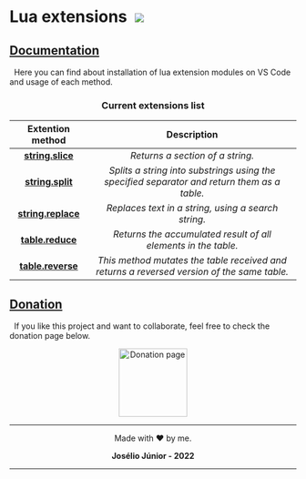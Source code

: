 [//]: # (author: Josélio Júnior <joseliojrx25@gmail.com>)
[//]: # (copyright: Josélio Júnior 2022)
[//]: # (license: MIT)
# Lua extensions &nbsp;![](https://gh-tags.vercel.app/api?lang=lua)

## [Documentation](./doc/README.md)
&nbsp;&nbsp;Here you can find about installation of lua extension modules on VS Code and usage of each method.

<h3 align="center">Current extensions list</h3>

<div align="center">
  
|Extention method|Description|
|:---:|:---:|
|[**string.slice**](./doc/README.md#string-slice)|*Returns a section of a string.*|
|[**string.split**](./doc/README.md#string-split)|*Splits a string into substrings using the specified separator and return them as a table.*|
|[**string.replace**](./doc/README.md#string-replace)|*Replaces text in a string, using a search string.*|
|[**table.reduce**](./doc/README.md#table-reduce)|*Returns the accumulated result of all elements in the table.*|
|[**table.reverse**](./doc/README.md#table-reverse)|*This method mutates the table received and returns a reversed version of the same table.*|

</div>



## [Donation](https://github.com/joseliojunior/gh-tags/tree/main/docs/donation)
&nbsp;&nbsp;If you like this project and want to collaborate, feel free to check the donation page below.

<div align="center">
  <a href="https://github.com/joseliojunior/gh-tags/tree/main/docs/donation">
    <img width="120" title="Donation page" src="https://raw.githubusercontent.com/joseliojunior/gh-tags/main/docs/donation/src/jar.png">
  </a>
</div>

---
<div align="center">

Made with ❤️ by me.

**Josélio Júnior - 2022**
</div>

---
